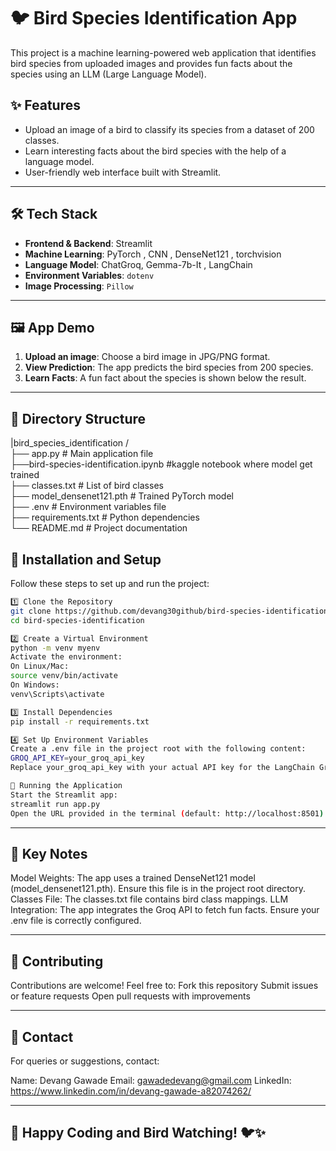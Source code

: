 # 🐦 Bird Species Identification App

This project is a machine learning-powered web application that identifies bird species from uploaded images and provides fun facts about the species using an LLM (Large Language Model).

## ✨ Features

- Upload an image of a bird to classify its species from a dataset of 200 classes.
- Learn interesting facts about the bird species with the help of a language model.
- User-friendly web interface built with Streamlit.

---

## 🛠️ Tech Stack

- **Frontend & Backend**: Streamlit
- **Machine Learning**: PyTorch , CNN , DenseNet121 , torchvision
- **Language Model**: ChatGroq, Gemma-7b-It , LangChain
- **Environment Variables**: `dotenv`
- **Image Processing**: `Pillow`

---

## 🖼️ App Demo

1. **Upload an image**: Choose a bird image in JPG/PNG format.
2. **View Prediction**: The app predicts the bird species from 200 species.
3. **Learn Facts**: A fun fact about the species is shown below the result.

---

## 📂 Directory Structure

|bird_species_identification /  
├── app.py # Main application file  
├──bird-species-identification.ipynb #kaggle notebook where model get trained  
├── classes.txt # List of bird classes  
├── model_densenet121.pth # Trained PyTorch model  
├── .env # Environment variables file  
├── requirements.txt # Python dependencies  
└── README.md # Project documentation

## 🔧 Installation and Setup

Follow these steps to set up and run the project:

```bash
1️⃣ Clone the Repository
git clone https://github.com/devang30github/bird-species-identification.git
cd bird-species-identification

2️⃣ Create a Virtual Environment
python -m venv myenv
Activate the environment:
On Linux/Mac:
source venv/bin/activate
On Windows:
venv\Scripts\activate

3️⃣ Install Dependencies
pip install -r requirements.txt

4️⃣ Set Up Environment Variables
Create a .env file in the project root with the following content:
GROQ_API_KEY=your_groq_api_key
Replace your_groq_api_key with your actual API key for the LangChain Groq API.

🚀 Running the Application
Start the Streamlit app:
streamlit run app.py
Open the URL provided in the terminal (default: http://localhost:8501) to access the app.
```

---

## 📝 Key Notes

Model Weights: The app uses a trained DenseNet121 model (model_densenet121.pth). Ensure this file is in the project root directory.
Classes File: The classes.txt file contains bird class mappings.
LLM Integration: The app integrates the Groq API to fetch fun facts. Ensure your .env file is correctly configured.

---

## 🤝 Contributing

Contributions are welcome! Feel free to:
Fork this repository
Submit issues or feature requests
Open pull requests with improvements

---

## 💬 Contact

For queries or suggestions, contact:

Name: Devang Gawade
Email: gawadedevang@gmail.com
LinkedIn: https://www.linkedin.com/in/devang-gawade-a82074262/

---

## 🎉 Happy Coding and Bird Watching! 🐦✨
